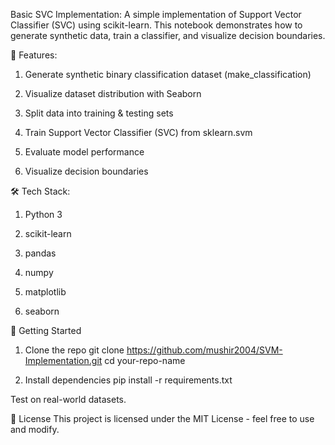 Basic SVC Implementation:
A simple implementation of Support Vector Classifier (SVC) using scikit-learn.
This notebook demonstrates how to generate synthetic data, train a classifier, and visualize decision boundaries.

📌 Features:
1. Generate synthetic binary classification dataset (make_classification)

2. Visualize dataset distribution with Seaborn

3. Split data into training & testing sets

4. Train Support Vector Classifier (SVC) from sklearn.svm

5. Evaluate model performance

6. Visualize decision boundaries

🛠️ Tech Stack:
1. Python 3

2. scikit-learn

3. pandas

4. numpy

5. matplotlib

6. seaborn

🚀 Getting Started
1. Clone the repo
git clone https://github.com/mushir2004/SVM-Implementation.git
cd your-repo-name

2. Install dependencies
pip install -r requirements.txt

Test on real-world datasets.

📜 License
This project is licensed under the MIT License - feel free to use and modify.
